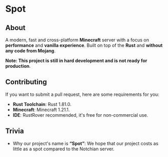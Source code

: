 # Spot

## About

A modern, fast and cross-platform **Minecraft** server with a focus on **performance** and **vanilla experience**.
Built on top of the **Rust** and **without any code from Mojang**.

**Note: This project is still in hard development and is not ready for production**.

## Contributing

If you want to submit a pull request, here are some requirements for you:

- **Rust Toolchain**: Rust 1.81.0.
- **Minecraft**: Minecraft 1.21.1.
- **IDE**: RustRover recommended, it's free for non-commercial use.

## Trivia

- Why our project's name is **“Spot”**: We hope that our project costs as little as a spot compared to the Notchian
  server.
